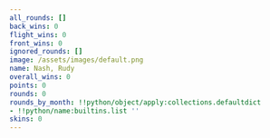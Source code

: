 ```yaml
---
all_rounds: []
back_wins: 0
flight_wins: 0
front_wins: 0
ignored_rounds: []
image: /assets/images/default.png
name: Nash, Rudy
overall_wins: 0
points: 0
rounds: 0
rounds_by_month: !!python/object/apply:collections.defaultdict
- !!python/name:builtins.list ''
skins: 0
---
```


